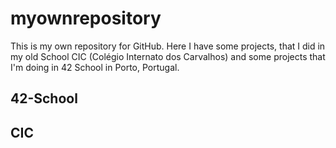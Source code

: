 # myownrepository
This is my own repository for GitHub. Here I have some projects, that I did in my old School CIC (Colégio Internato dos Carvalhos) and some projects that I'm doing in 42 School in Porto, Portugal.
## 42-School
## CIC
